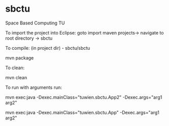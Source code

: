 sbctu
=====

Space Based Computing TU

To import the project into Eclipse:
goto import maven projects-> navigate to root directory -> sbctu





To compile: (in project dir) - sbctu/sbctu

mvn package



To clean:

mvn clean



To run with arguments run:

mvn exec:java -Dexec.mainClass="tuwien.sbctu.App2" -Dexec.args="arg1 arg2"

mvn exec:java -Dexec.mainClass="tuwien.sbctu.App" -Dexec.args="arg1 arg2"






